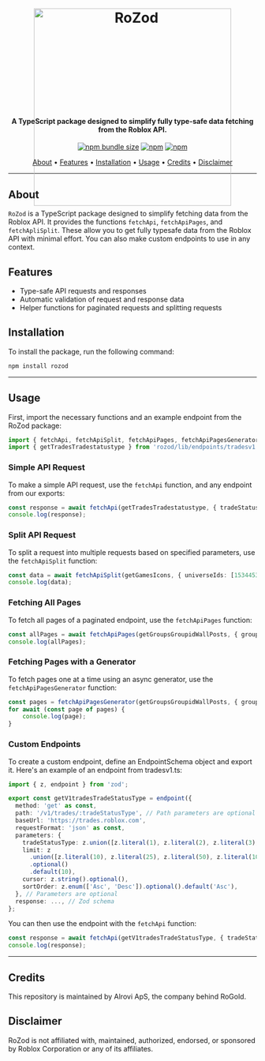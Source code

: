 <h1 align="center" style="height: 200; overflow: 'hidden'">
    <img src="https://github.com/alexop1000/RoZod/assets/46445843/1c2a6cb5-b1d6-4784-b084-0679d81109c3" alt="RoZod" width="400" />
    <br>

</h1>

<h4 align="center">A TypeScript package designed to simplify fully type-safe data fetching from the Roblox API.</h4>

<p align="center">
    <a href="https://www.npmjs.com/package/rozod"><img alt="npm bundle size" src="https://img.shields.io/bundlephobia/minzip/rozod?style=for-the-badge"></a>
    <a href="https://www.npmjs.com/package/rozod"><img alt="npm" src="https://img.shields.io/npm/v/rozod?style=for-the-badge"></a>
    <a href="https://www.npmjs.com/package/rozod"><img alt="npm" src="https://img.shields.io/npm/dt/rozod?style=for-the-badge"></a>
</p>
<p align="center">
  <a href="#about">About</a> •
  <a href="#features">Features</a> •
  <a href="#installation">Installation</a> •
  <a href="#usage">Usage</a> •
  <a href="#credits">Credits</a> •
  <a href="#disclaimer">Disclaimer</a>
</p>

---

## About
`RoZod` is a TypeScript package designed to simplify fetching data from the Roblox API. It provides the functions `fetchApi`, `fetchApiPages`, and `fetchApliSplit`. 
These allow you to get fully typesafe data from the Roblox API with minimal effort. You can also make custom endpoints to use in any context.

## Features

- Type-safe API requests and responses
- Automatic validation of request and response data
- Helper functions for paginated requests and splitting requests

## Installation

To install the package, run the following command:

```bash
npm install rozod
```

---

## Usage
First, import the necessary functions and an example endpoint from the RoZod package:

```ts
import { fetchApi, fetchApiSplit, fetchApiPages, fetchApiPagesGenerator } from 'rozod';
import { getTradesTradestatustype } from 'rozod/lib/endpoints/tradesv1';
```

### Simple API Request

To make a simple API request, use the `fetchApi` function, and any endpoint from our exports:

```ts
const response = await fetchApi(getTradesTradestatustype, { tradeStatusType: 1 });
console.log(response);
```

### Split API Request
To split a request into multiple requests based on specified parameters, use the `fetchApiSplit` function:

```ts
const data = await fetchApiSplit(getGamesIcons, { universeIds: [1534453623, 65241, ...] }, { universeIds: 100 });
console.log(data);
```

### Fetching All Pages
To fetch all pages of a paginated endpoint, use the `fetchApiPages` function:

```ts
const allPages = await fetchApiPages(getGroupsGroupidWallPosts, { groupId: 11479637 });
console.log(allPages);
```
### Fetching Pages with a Generator
To fetch pages one at a time using an async generator, use the `fetchApiPagesGenerator` function:

```ts
const pages = fetchApiPagesGenerator(getGroupsGroupidWallPosts, { groupId: 11479637 });
for await (const page of pages) {
    console.log(page);
}
```

### Custom Endpoints
To create a custom endpoint, define an EndpointSchema object and export it. Here's an example of an endpoint from tradesv1.ts:
```ts
import { z, endpoint } from 'zod';

export const getV1tradesTradeStatusType = endpoint({
  method: 'get' as const,
  path: '/v1/trades/:tradeStatusType', // Path parameters are optional
  baseUrl: 'https://trades.roblox.com',
  requestFormat: 'json' as const,
  parameters: {
    tradeStatusType: z.union([z.literal(1), z.literal(2), z.literal(3), z.literal(4)]),
    limit: z
      .union([z.literal(10), z.literal(25), z.literal(50), z.literal(100)])
      .optional()
      .default(10),
    cursor: z.string().optional(),
    sortOrder: z.enum(['Asc', 'Desc']).optional().default('Asc'),
  }, // Parameters are optional
  response: ..., // Zod schema
};
```
You can then use the endpoint with the `fetchApi` function:
```ts
const response = await fetchApi(getV1tradesTradeStatusType, { tradeStatusType: 1 });
console.log(response);
```

---

## Credits
This repository is maintained by Alrovi ApS, the company behind RoGold.

## Disclaimer
RoZod is not affiliated with, maintained, authorized, endorsed, or sponsored by Roblox Corporation or any of its affiliates.
